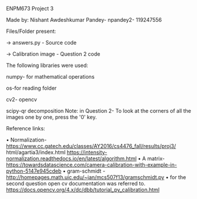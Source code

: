 ENPM673 Project 3

Made by: Nishant Awdeshkumar Pandey- npandey2- 119247556

Files/Folder present:

-> answers.py - Source code

-> Calibration image - Question 2 code

The following libraries were used:

numpy- for mathematical operations

os-for reading folder
 
cv2- opencv 

scipy-qr decomposition
Note: 
in Question 2- To look at the corners of all the images one by one, press the '0' key.

Reference links:

• Normalization- https://www.cc.gatech.edu/classes/AY2016/cs4476_fall/results/proj3/
html/agartia3/index.html
https://intensity-normalization.readthedocs.io/en/latest/algorithm.html
• A matrix- https://towardsdatascience.com/camera-calibration-with-example-in-python-5147e945cdeb
• gram-schmidt - http://homepages.math.uic.edu/~jan/mcs507f13/gramschmidt.py
• for the second question open cv documentation was referred to.
https://docs.opencv.org/4.x/dc/dbb/tutorial_py_calibration.html
